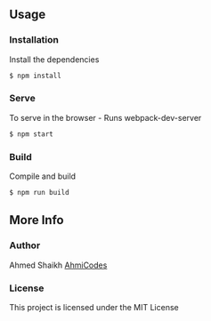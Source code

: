 ## Usage

### Installation

Install the dependencies

```sh
$ npm install
```

### Serve
To serve in the browser  - Runs webpack-dev-server

```sh
$ npm start
```

### Build
Compile and build

```sh
$ npm run build
```

## More Info

### Author

Ahmed Shaikh
[AhmiCodes](https://github.com/N2SPARTAN)

### License

This project is licensed under the MIT License

